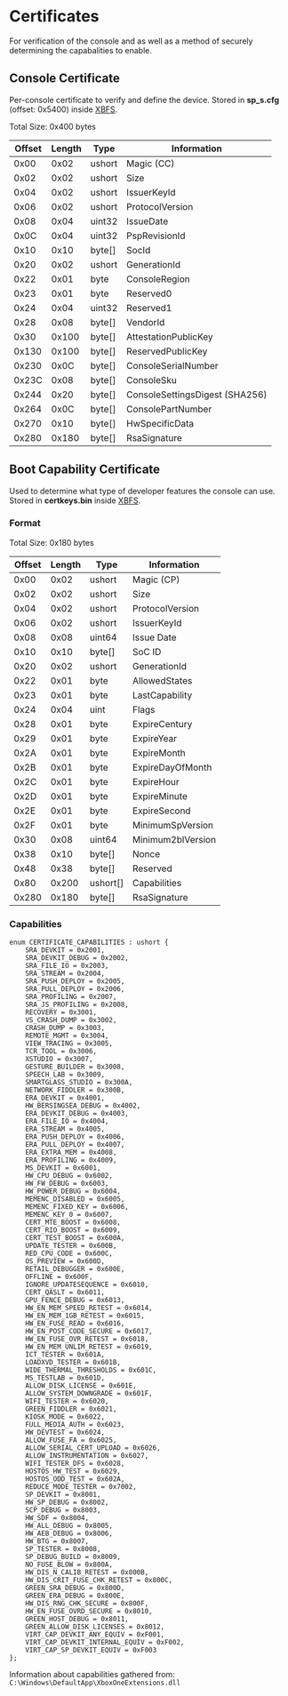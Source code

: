 <!-- TITLE: Certificates -->
<!-- SUBTITLE: A quick summary of Certificates -->

# Certificates
For verification of the console and as well as a method of securely
determining the capabalities to enable.

## Console Certificate

Per-console certificate to verify and define the device. Stored in
**sp_s.cfg** (offset: 0x5400) inside [XBFS](xbox-boot-file-system).

Total Size: 0x400 bytes

| Offset | Length | Type     | Information                    |
| ------ | ------ | -------- | ------------------------------ |
| 0x00   | 0x02   | ushort   | Magic (CC)                     |
| 0x02   | 0x02   | ushort   | Size                           |
| 0x04   | 0x02   | ushort   | IssuerKeyId                    |
| 0x06   | 0x02   | ushort   | ProtocolVersion                |
| 0x08   | 0x04   | uint32   | IssueDate                      |
| 0x0C   | 0x04   | uint32   | PspRevisionId                  |
| 0x10   | 0x10   | byte\[\] | SocId                          |
| 0x20   | 0x02   | ushort   | GenerationId                   |
| 0x22   | 0x01   | byte     | ConsoleRegion                  |
| 0x23   | 0x01   | byte     | Reserved0                      |
| 0x24   | 0x04   | uint32   | Reserved1                      |
| 0x28   | 0x08   | byte\[\] | VendorId                       |
| 0x30   | 0x100  | byte\[\] | AttestationPublicKey           |
| 0x130  | 0x100  | byte\[\] | ReservedPublicKey              |
| 0x230  | 0x0C   | byte\[\] | ConsoleSerialNumber            |
| 0x23C  | 0x08   | byte\[\] | ConsoleSku                     |
| 0x244  | 0x20   | byte\[\] | ConsoleSettingsDigest (SHA256) |
| 0x264  | 0x0C   | byte\[\] | ConsolePartNumber              |
| 0x270  | 0x10   | byte\[\] | HwSpecificData                 |
| 0x280  | 0x180  | byte\[\] | RsaSignature                   |

## Boot Capability Certificate

Used to determine what type of developer features the console can use.
Stored in **certkeys.bin** inside [XBFS](xbox-boot-file-system).

### Format
Total Size: 0x180 bytes

| Offset | Length | Type       | Information       |
| ------ | ------ | ---------- | ----------------- |
| 0x00   | 0x02   | ushort     | Magic (CP)        |
| 0x02   | 0x02   | ushort     | Size              |
| 0x04   | 0x02   | ushort     | ProtocolVersion   |
| 0x06   | 0x02   | ushort     | IssuerKeyId       |
| 0x08   | 0x08   | uint64     | Issue Date        |
| 0x10   | 0x10   | byte\[\]   | SoC ID            |
| 0x20   | 0x02   | ushort     | GenerationId      |
| 0x22   | 0x01   | byte       | AllowedStates     |
| 0x23   | 0x01   | byte       | LastCapability    |
| 0x24   | 0x04   | uint       | Flags             |
| 0x28   | 0x01   | byte       | ExpireCentury     |
| 0x29   | 0x01   | byte       | ExpireYear        |
| 0x2A   | 0x01   | byte       | ExpireMonth       |
| 0x2B   | 0x01   | byte       | ExpireDayOfMonth  |
| 0x2C   | 0x01   | byte       | ExpireHour        |
| 0x2D   | 0x01   | byte       | ExpireMinute      |
| 0x2E   | 0x01   | byte       | ExpireSecond      |
| 0x2F   | 0x01   | byte       | MinimumSpVersion  |
| 0x30   | 0x08   | uint64     | Minimum2blVersion |
| 0x38   | 0x10   | byte\[\]   | Nonce             |
| 0x48   | 0x38   | byte\[\]   | Reserved          |
| 0x80   | 0x200  | ushort\[\] | Capabilities      |
| 0x280  | 0x180  | byte\[\]   | RsaSignature      |

### Capabilities
```
enum CERTIFICATE_CAPABILITIES : ushort {
    SRA_DEVKIT = 0x2001,
    SRA_DEVKIT_DEBUG = 0x2002,
    SRA_FILE_IO = 0x2003,
    SRA_STREAM = 0x2004,
    SRA_PUSH_DEPLOY = 0x2005,
    SRA_PULL_DEPLOY = 0x2006,
    SRA_PROFILING = 0x2007,
    SRA_JS_PROFILING = 0x2008,
    RECOVERY = 0x3001,
    VS_CRASH_DUMP = 0x3002,
    CRASH_DUMP = 0x3003,
    REMOTE_MGMT = 0x3004,
    VIEW_TRACING = 0x3005,
    TCR_TOOL = 0x3006,
    XSTUDIO = 0x3007,
    GESTURE_BUILDER = 0x3008,
    SPEECH_LAB = 0x3009,
    SMARTGLASS_STUDIO = 0x300A,
    NETWORK_FIDDLER = 0x300B,
    ERA_DEVKIT = 0x4001,
    HW_BERSINGSEA_DEBUG = 0x4002,
    ERA_DEVKIT_DEBUG = 0x4003,
    ERA_FILE_IO = 0x4004,
    ERA_STREAM = 0x4005,
    ERA_PUSH_DEPLOY = 0x4006,
    ERA_PULL_DEPLOY = 0x4007,
    ERA_EXTRA_MEM = 0x4008,
    ERA_PROFILING = 0x4009,
    MS_DEVKIT = 0x6001,
    HW_CPU_DEBUG = 0x6002,
    HW_FW_DEBUG = 0x6003,
    HW_POWER_DEBUG = 0x6004,
    MEMENC_DISABLED = 0x6005,
    MEMENC_FIXED_KEY = 0x6006,
    MEMENC_KEY_0 = 0x6007,
    CERT_MTE_BOOST = 0x6008,
    CERT_RIO_BOOST = 0x6009,
    CERT_TEST_BOOST = 0x600A,
    UPDATE_TESTER = 0x600B,
    RED_CPU_CODE = 0x600C,
    OS_PREVIEW = 0x600D,
    RETAIL_DEBUGGER = 0x600E,
    OFFLINE = 0x600F,
    IGNORE_UPDATESEQUENCE = 0x6010,
    CERT_QASLT = 0x6011,
    GPU_FENCE_DEBUG = 0x6013,
    HW_EN_MEM_SPEED_RETEST = 0x6014,
    HW_EN_MEM_1GB_RETEST = 0x6015,
    HW_EN_FUSE_READ = 0x6016,
    HW_EN_POST_CODE_SECURE = 0x6017,
    HW_EN_FUSE_OVR_RETEST = 0x6018,
    HW_EN_MEM_UNLIM_RETEST = 0x6019,
    ICT_TESTER = 0x601A,
    LOADXVD_TESTER = 0x601B,
    WIDE_THERMAL_THRESHOLDS = 0x601C,
    MS_TESTLAB = 0x601D,
    ALLOW_DISK_LICENSE = 0x601E,
    ALLOW_SYSTEM_DOWNGRADE = 0x601F,
    WIFI_TESTER = 0x6020,
    GREEN_FIDDLER = 0x6021,
    KIOSK_MODE = 0x6022,
    FULL_MEDIA_AUTH = 0x6023,
    HW_DEVTEST = 0x6024,
    ALLOW_FUSE_FA = 0x6025,
    ALLOW_SERIAL_CERT_UPLOAD = 0x6026,
    ALLOW_INSTRUMENTATION = 0x6027,
    WIFI_TESTER_DFS = 0x6028,
    HOSTOS_HW_TEST = 0x6029,
    HOSTOS_ODD_TEST = 0x602A,
    REDUCE_MODE_TESTER = 0x7002,
    SP_DEVKIT = 0x8001,
    HW_SP_DEBUG = 0x8002,
    SCP_DEBUG = 0x8003,
    HW_SDF = 0x8004,
    HW_ALL_DEBUG = 0x8005,
    HW_AEB_DEBUG = 0x8006,
    HW_BTG = 0x8007,
    SP_TESTER = 0x8008,
    SP_DEBUG_BUILD = 0x8009,
    NO_FUSE_BLOW = 0x800A,
    HW_DIS_N_CALIB_RETEST = 0x800B,
    HW_DIS_CRIT_FUSE_CHK_RETEST = 0x800C,
    GREEN_SRA_DEBUG = 0x800D,
    GREEN_ERA_DEBUG = 0x800E,
    HW_DIS_RNG_CHK_SECURE = 0x800F,
    HW_EN_FUSE_OVRD_SECURE = 0x8010,
    GREEN_HOST_DEBUG = 0x8011,
    GREEN_ALLOW_DISK_LICENSES = 0x8012,
    VIRT_CAP_DEVKIT_ANY_EQUIV = 0xF001,
    VIRT_CAP_DEVKIT_INTERNAL_EQUIV = 0xF002,
    VIRT_CAP_SP_DEVKIT_EQUIV = 0xF003
};
```

Information about capabilities gathered from: `C:\Windows\DefaultApp\XboxOneExtensions.dll`